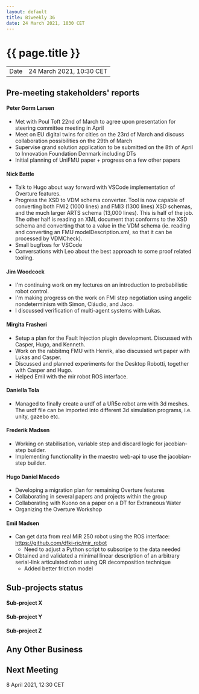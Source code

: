 ```yaml
---
layout: default
title: Biweekly 36
date: 24 March 2021, 1030 CET
---
```


<script src="https://code.jquery.com/jquery-1.11.1.min.js">
</script>
<script src="/javascripts/edit.js"></script>
<script>setEditButonNm();</script>

# {{ page.title }}

|||
|---|---|
| Date | 24 March 2021, 10:30 CET |


## Pre-meeting stakeholders' reports

<!-- Please keep in mind that the minutes are publicly available.-->

#### Peter Gorm Larsen
* Met with Poul Toft 22nd of March to agree upon presentation for steering committee meeting in April
* Meet on EU digital twins for cities on the 23rd of March and discuss collaboration possibilities on the 29th of March
* Supervise grand solution application to be submitted on the 8th of April to Innovation Foundation Denmark including DTs
* Initial planning of UniFMU paper + progress on a few other papers

#### Nick Battle
* Talk to Hugo about way forward with VSCode implementation of Overture features.
* Progress the XSD to VDM schema converter. Tool is now capable of converting both FMI2 (1000 lines) and FMI3 (1300 lines) XSD schemas, and the much larger ARTS schema (13,000 lines). This is half of the job. The other half is reading an XML document that conforms to the XSD schema and converting that to a value in the VDM schema (ie. reading and converting an FMU modelDescription.xml, so that it can be processed by VDMCheck).
* Small bugfixes for VSCode
* Conversations with Leo about the best approach to some proof related tooling.

#### Jim Woodcock
* I'm continuing work on my lectures on an introduction to probabilistic robot control.
* I'm making progress on the work on FMI step negotiation using angelic nondeterminism with Simon, Cláudio, and Jaco.
* I discussed verification of multi-agent systems with Lukas.

#### Mirgita Frasheri
* Setup a plan for the Fault Injection plugin development. Discussed with Casper, Hugo, and Kenneth.
* Work on the rabbitmq FMU with Henrik, also discussed wrt paper with Lukas and Casper.
* Discussed and planned experiments for the Desktop Robotti, together with Casper and Hugo.
* Helped Emil with the mir robot ROS interface.

#### Daniella Tola
* Managed to finally create a urdf of a UR5e robot arm with 3d meshes. The urdf file can be imported into different 3d simulation programs, i.e. unity, gazebo etc.

#### Frederik Madsen
* Working on stabilisation, variable step and discard logic for jacobian-step builder.
* Implementing functionality in the maestro web-api to use the jacobian-step builder.

#### Hugo Daniel Macedo
* Developing a migration plan for remaining Overture features 
* Collaborating in several papers and projects within the group
* Collaborating with Kuono on a paper on a DT for Extraneous Water
* Organizing the Overture Workshop 

#### Emil Madsen
* Can get data from real MiR 250 robot using the ROS interface: https://github.com/dfki-ric/mir_robot
  * Need to adjust a Python script to subscripe to the data needed
* Obtained and validated a minimal linear description of an arbitrary serial-link articulated robot using QR decomposition technique
  * Added better friction model

## Sub-projects status


#### Sub-project X

#### Sub-project Y

#### Sub-project Z

##  Any Other Business

Next Meeting
------------

8 April 2021, 12:30 CET


<div id="edit_page_div"></div>

